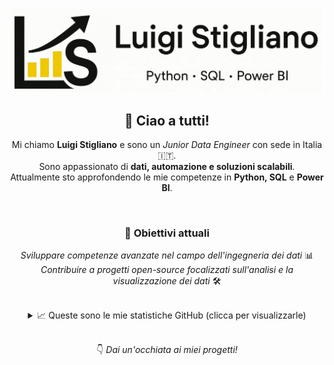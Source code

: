 ![Header Banner](assets/github-header.jpg)

<div align="center">

## 👋 Ciao a tutti!

Mi chiamo **Luigi Stigliano** e sono un _Junior Data Engineer_ con sede in Italia 🇮🇹.  
Sono appassionato di **dati, automazione e soluzioni scalabili**.  
Attualmente sto approfondendo le mie competenze in **Python, SQL** e **Power BI**.

<br>

### 🎯 Obiettivi attuali

_Sviluppare competenze avanzate nel campo dell'ingegneria dei dati_ 📊  
_Contribuire a progetti open-source focalizzati sull'analisi e la visualizzazione dei dati_ 🛠️  

<br>

<details>
<summary>📈 Queste sono le mie statistiche GitHub (clicca per visualizzarle)</summary><br>

[![Luigi's GitHub stats](https://github-readme-stats.vercel.app/api?username=luigistigliano&show_icons=true&theme=vue-dark&bg_color=1A1A1A&title_color=F2C94C&text_color=FFFFFF&icon_color=F2C94C&border_color=333333)](https://github.com/anuraghazra/github-readme-stats)

[![Top Lang](https://github-readme-stats.vercel.app/api/top-langs/?username=luigistigliano&layout=compact&theme=vue-dark&bg_color=1A1A1A&title_color=F2C94C&text_color=FFFFFF&border_color=333333&langs_count=6)](https://github.com/anuraghazra/github-readme-stats)

</details>

<br>

👇 _Dai un'occhiata ai miei progetti!_

</div>
